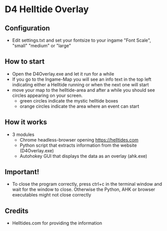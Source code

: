 # D4 Helltide Overlay

## Configuration
- Edit settings.txt and set your fontsize to your ingame "Font Scale", "small" "medium" or "large"

## How to start
- Open the D4Overlay.exe and let it run for a while
- If you go to the Ingame-Map you will see an info text in the top left indicating either a Helltide running or when the next one will start
- move your map to the helltide-area and after a while you should see circles appearing on your screen. 
	- green circles indicate the mystic helltide boxes
	- orange circles indicate the area where an event can start

## How it works
- 3 modules
	- Chrome headless-browser opening https://helltides.com
	- Python script that extracts information from the website (D4Overlay.exe)
	- Autohokey GUI that displays the data as an overlay (ahk.exe)

## Important!
- To close the program correctly, press ctrl+c in the terminal window and wait for the window to close. Otherwise the Python, AHK or browser executables might not close correctly 

## Credits
- Helltides.com for providing the information
